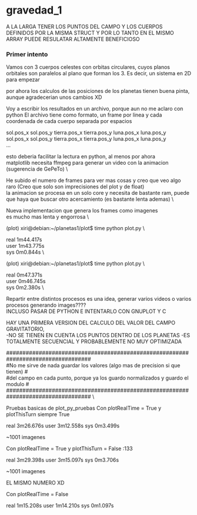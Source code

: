 # gravedad_1

A LA LARGA TENER LOS PUNTOS DEL CAMPO Y LOS CUERPOS DEFINIDOS POR LA MISMA STRUCT
Y POR LO TANTO EN EL MISMO ARRAY PUEDE RESULATAR ALTAMENTE BENEFICIOSO

### Primer intento
Vamos con 3 cuerpos celestes con orbitas circulares, cuyos planos orbitales son
paralelos al plano que forman los 3. Es decir, un sistema en 2D para empezar

por ahora los calculos de las posiciones de los planetas tienen buena pinta,
aunque agradecerian unos cambios XD

Voy a escribir los resultados en un archivo, porque aun no me aclaro con python
El archivo tiene como formato, un frame por linea y cada coordenada de cada cuerpo
separada por espacios

sol.pos_x sol.pos_y tierra.pos_x tierra.pos_y luna.pos_x luna.pos_y \
sol.pos_x sol.pos_y tierra.pos_x tierra.pos_y luna.pos_x luna.pos_y \
...

esto deberia facilitar la lectura en python, al menos por ahora \
matplotlib necesita ffmpeg para generar un video con la animacion (sugerencia de GePeTo) \

He subido el numero de frames para ver mas cosas y creo que veo algo raro (Creo que solo son imprecisiones del plot y de float) \
la animacion se procesa en un solo core y necesita de bastante ram,
puede que haya que buscar otro acercamiento (es bastante lenta ademas) \

Nueva implementacion que genera los frames como imagenes \
es mucho mas lenta y engorrosa \

(plot) xiri@debian:~/planetas1/plot$ time python plot.py \

real	1m44.417s \
user	1m43.775s \
sys	0m0.844s \

(plot) xiri@debian:~/planetas1/plot$ time python plot.py \

real	0m47.371s \
user	0m46.745s \
sys	0m2.380s \

Repartir entre distintos procesos es una idea, generar varios videos o varios procesos generando images???? \
INCLUSO PASAR DE PYTHON E INTENTARLO CON GNUPLOT Y C

HAY UNA PRIMERA VERSION DEL CALCULO DEL VALOR DEL CAMPO GRAVITATORIO, \
-NO SE TIENEN EN CUENTA LOS PUNTOS DENTRO DE LOS PLANETAS
-ES TOTALMENTE SECUENCIAL Y PROBABLEMENTE NO MUY OPTIMIZADA

################################################################################## \
#No me sirve de nada guardar los valores (algo mas de precision si que tienen)   # \
#del campo en cada punto, porque ya los guardo normalizados y guardo el modulo   # \
################################################################################## \



Pruebas basicas de plot_py_pruebas
Con plotRealTime = True
y plotThisTurn siempre True

real    3m26.676s
user    3m12.558s
sys     0m3.499s

~1001 imagenes


Con plotRealTime = True
y plotThisTurn = False :133

real    3m29.398s
user    3m15.097s
sys     0m3.706s

~1001 imagenes

EL MISMO NUMERO XD

Con plotRealTime = False

real    1m15.208s
user    1m14.210s
sys     0m1.097s
